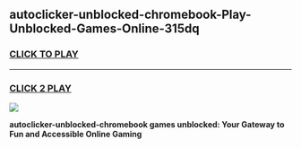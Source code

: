 
## autoclicker-unblocked-chromebook-Play-Unblocked-Games-Online-315dq
<h3>
<a href="https://premium76.site?title=autoclicker-unblocked-chromebook&ref=25A">CLICK TO PLAY</a></h3>
<hr>

<h3>
<a href="https://premium76.site?title=autoclicker-unblocked-chromebook&ref=25A">CLICK 2 PLAY</a>
  
</h3>

<a href="https://premium76.site?title=autoclicker-unblocked-chromebook&ref=25A"><img src="https://clearcache.store/games.png"></a>


**autoclicker-unblocked-chromebook games unblocked: Your Gateway to Fun and Accessible Online Gaming**
